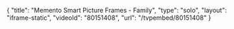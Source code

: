 {
    "title": "Memento Smart Picture Frames - Family",
    "type": "solo",
    "layout": "iframe-static",
    "videoId": "80151408",
    "url": "\/tvpembed\/80151408"
}